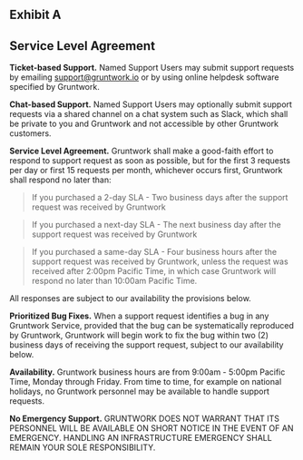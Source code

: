 ## Exhibit A

## Service Level Agreement

**Ticket-based Support.** Named Support Users may submit support requests by emailing support@gruntwork.io or by using online helpdesk software specified by Gruntwork.

**Chat-based Support.** Named Support Users may optionally submit support requests via a shared channel on a chat system such as Slack, which shall be private to you and Gruntwork and not accessible by other Gruntwork customers.

**Service Level Agreement.** Gruntwork shall make a good-faith effort to respond to support request as soon as possible, but for the first 3 requests per day or first 15 requests per month, whichever occurs first, Gruntwork shall respond no later than:

> If you purchased a 2-day SLA - Two business days after the support request was received by Gruntwork

> If you purchased a next-day SLA - The next business day after the support request was received by Gruntwork

> If you purchased a same-day SLA - Four business hours after the support request was received by Gruntwork, unless the request was received after 2:00pm Pacific Time, in which case Gruntwork will respond no later than 10:00am Pacific Time.

All responses are subject to our availability the provisions below.

**Prioritized Bug Fixes.** When a support request identifies a bug in any Gruntwork Service, provided that the bug can be systematically reproduced by Gruntwork, Gruntwork will begin work to fix the bug within two (2) business days of receiving the support request, subject to our availability below.

**Availability.** Gruntwork business hours are from 9:00am - 5:00pm Pacific Time, Monday through Friday. From time to time, for example on national holidays, no Gruntwork personnel may be available to handle support requests.

**No Emergency Support.** GRUNTWORK DOES NOT WARRANT THAT ITS PERSONNEL WILL BE AVAILABLE ON SHORT NOTICE IN THE EVENT OF AN EMERGENCY. HANDLING AN INFRASTRUCTURE EMERGENCY SHALL REMAIN YOUR SOLE RESPONSIBILITY.